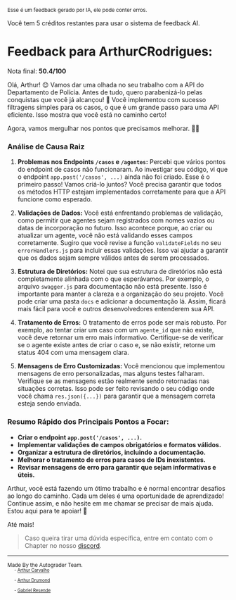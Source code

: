 <sup>Esse é um feedback gerado por IA, ele pode conter erros.</sup>

Você tem 5 créditos restantes para usar o sistema de feedback AI.

# Feedback para ArthurCRodrigues:

Nota final: **50.4/100**

Olá, Arthur! 😊 Vamos dar uma olhada no seu trabalho com a API do Departamento de Polícia. Antes de tudo, quero parabenizá-lo pelas conquistas que você já alcançou! 🎉 Você implementou com sucesso filtragens simples para os casos, o que é um grande passo para uma API eficiente. Isso mostra que você está no caminho certo!

Agora, vamos mergulhar nos pontos que precisamos melhorar. 🕵️‍♂️

### Análise de Causa Raiz

1. **Problemas nos Endpoints `/casos` e `/agentes`:** 
   Percebi que vários pontos do endpoint de casos não funcionaram. Ao investigar seu código, vi que o endpoint `app.post('/casos', ...)` ainda não foi criado. Esse é o primeiro passo! Vamos criá-lo juntos? Você precisa garantir que todos os métodos HTTP estejam implementados corretamente para que a API funcione como esperado.

2. **Validações de Dados:**
   Você está enfrentando problemas de validação, como permitir que agentes sejam registrados com nomes vazios ou datas de incorporação no futuro. Isso acontece porque, ao criar ou atualizar um agente, você não está validando esses campos corretamente. Sugiro que você revise a função `validateFields` no seu `errorHandlers.js` para incluir essas validações. Isso vai ajudar a garantir que os dados sejam sempre válidos antes de serem processados.

3. **Estrutura de Diretórios:**
   Notei que sua estrutura de diretórios não está completamente alinhada com o que esperávamos. Por exemplo, o arquivo `swagger.js` para documentação não está presente. Isso é importante para manter a clareza e a organização do seu projeto. Você pode criar uma pasta `docs` e adicionar a documentação lá. Assim, ficará mais fácil para você e outros desenvolvedores entenderem sua API.

4. **Tratamento de Erros:**
   O tratamento de erros pode ser mais robusto. Por exemplo, ao tentar criar um caso com um `agente_id` que não existe, você deve retornar um erro mais informativo. Certifique-se de verificar se o agente existe antes de criar o caso e, se não existir, retorne um status 404 com uma mensagem clara.

5. **Mensagens de Erro Customizadas:**
   Você mencionou que implementou mensagens de erro personalizadas, mas alguns testes falharam. Verifique se as mensagens estão realmente sendo retornadas nas situações corretas. Isso pode ser feito revisando o seu código onde você chama `res.json({...})` para garantir que a mensagem correta esteja sendo enviada.

### Resumo Rápido dos Principais Pontos a Focar:
- **Criar o endpoint `app.post('/casos', ...)`.**
- **Implementar validações de campos obrigatórios e formatos válidos.**
- **Organizar a estrutura de diretórios, incluindo a documentação.**
- **Melhorar o tratamento de erros para casos de IDs inexistentes.**
- **Revisar mensagens de erro para garantir que sejam informativas e úteis.**

Arthur, você está fazendo um ótimo trabalho e é normal encontrar desafios ao longo do caminho. Cada um deles é uma oportunidade de aprendizado! Continue assim, e não hesite em me chamar se precisar de mais ajuda. Estou aqui para te apoiar! 🚀

Até mais!

> Caso queira tirar uma dúvida específica, entre em contato com o Chapter no nosso [discord](https://discord.gg/gTUbnPgj).



---
<sup>Made By the Autograder Team.</sup><br>&nbsp;&nbsp;&nbsp;&nbsp;<sup><sup>- [Arthur Carvalho](https://github.com/ArthuCRodrigues)</sup></sup><br>&nbsp;&nbsp;&nbsp;&nbsp;<sup><sup>- [Arthur Drumond](https://github.com/drumondpucminas)</sup></sup><br>&nbsp;&nbsp;&nbsp;&nbsp;<sup><sup>- [Gabriel Resende](https://github.com/gnvr29)</sup></sup>